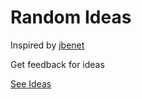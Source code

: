 # Random Ideas
Inspired by [jbenet](https://github.com/jbenet/random-ideas)

Get feedback for ideas

[See Ideas](https://github.com/aquaflamingo/random-ideas/issues)
